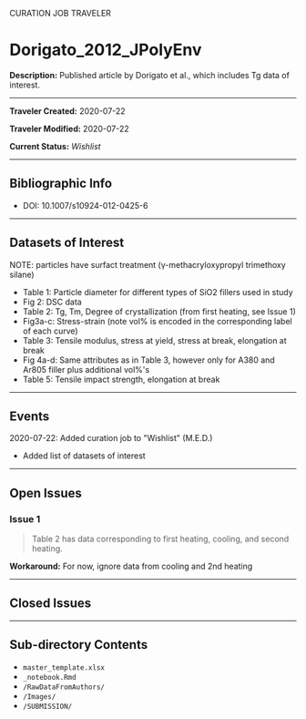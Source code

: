 CURATION JOB TRAVELER

# Dorigato_2012_JPolyEnv

**Description:** Published article by Dorigato et al., which includes Tg data of interest.

---

**Traveler Created:** 2020-07-22

**Traveler Modified:** 2020-07-22

**Current Status:** *Wishlist*

---

## Bibliographic Info

* DOI: 10.1007/s10924-012-0425-6

---

## Datasets of Interest

NOTE: particles have surfact treatment (γ-methacryloxypropyl trimethoxy silane)
* Table 1: Particle diameter for different types of SiO2 fillers used in study
* Fig 2: DSC data
* Table 2: Tg, Tm, Degree of crystallization (from first heating, see Issue 1)
* Fig3a-c: Stress-strain (note vol% is encoded in the corresponding label of each curve)
* Table 3: Tensile modulus, stress at yield, stress at break, elongation at break
* Fig 4a-d: Same attributes as in Table 3, however only for A380 and Ar805 filler plus additional vol%'s
* Table 5: Tensile impact strength, elongation at break



---

## Events

2020-07-22: Added curation job to "Wishlist" (M.E.D.)
* Added list of datasets of interest




---

## Open Issues

### Issue 1

> Table 2 has data corresponding to first heating, cooling, and second heating.

**Workaround:** For now, ignore data from  cooling and 2nd heating

---

## Closed Issues



---

## Sub-directory Contents

* `master_template.xlsx`
* `_notebook.Rmd`
* `/RawDataFromAuthors/`
* `/Images/`
* `/SUBMISSION/`
